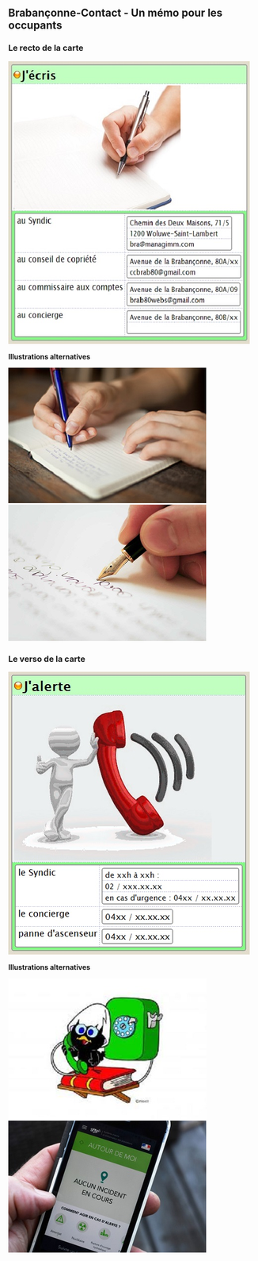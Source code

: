 ## Brabançonne-Contact - Un mémo pour les occupants

### Le recto de la carte

![](Memo1.jpg)

**Illustrations alternatives**

![](1.jpg)  
![](2.jpg)

### Le verso de la carte

![](Memo2.jpg)

**Illustrations alternatives**

![](5.jpg)  
![](4.jpg)



